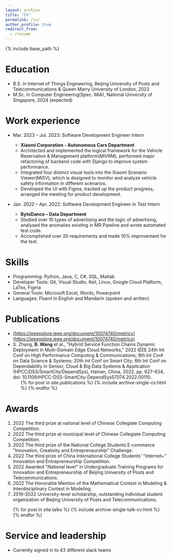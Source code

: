 ```yaml
---
layout: archive
title: "CV"
permalink: /cv/
author_profile: true
redirect_from:
  - /resume
---
```


{% include base_path %}

Education
======
* B.S. in Internet of Things Engineering, Beijing University of Posts and Telecommunications & Queen Marry University of London, 2023
* M.Sc. in Computer Engineering(Spec. MIA), National University of Singapore, 2024 (expected)

Work experience
======
* Mar. 2023 – Jul. 2023: Software Development Engineer Intern
  * **Xiaomi Corporation - Autonomous Cars Department**
  * Architected and implemented the logical framework for the Vehicle Reservation & Management platform(MiVRM), performed major refactoring of backend code with Django to improve system performance.
  * Integrated four distinct visual tools into the Xiaomi Scenario Viewer(MiSV), which is designed to monitor and analyze vehicle safety information in different scenarios. 
  * Developed the UI with Figma, tracked up the product progress, arranged the meeting for product development.

* Jan. 2022 – Apr. 2022: Software Development Engineer in Test Intern
  * **ByteDance – Data Department**
  * Studied over 10 types of advertising and the logic of advertising, analysed the anomalies existing in MR Pipeline and wrote automated test code.
  * Accomplished over 20 requirements and made 10% improvement for the test.
  
Skills
======
* Programming: Python, Java, C, C#, SQL, Matlab
* Developer Tools: Git, Visual Studio, Keil, Linux, Google Cloud Platform, LaTex, Figma
* General Tools: Microsoft Excel, Words, Powerpoint
* Languages: Fluent in English and Mandarin (spoken and written)

Publications
======
* [https://ieeexplore.ieee.org/document/10074740/metrics](https://ieeexplore.ieee.org/document/10074740/metrics)
* S. Zhang, **B. Wang** et al., "Hybrid Service Function Chains Dynamic Deployment in Multi-Domain Edge Cloud Networks," 2022 IEEE 24th Int Conf on High Performance Computing & Communications; 8th Int Conf on Data Science & Systems; 20th Int Conf on Smart City; 8th Int Conf on Dependability in Sensor, Cloud & Big Data Systems & Application (HPCC/DSS/SmartCity/DependSys), Hainan, China, 2022, pp. 627-634, doi: 10.1109/HPCC-DSS-SmartCity-DependSys57074.2022.00110.
  <ul>{% for post in site.publications %}
    {% include archive-single-cv.html %}
  {% endfor %}</ul>
  
Awards
======
1. 2022 The third prize at national level of Chinese Collegiate Computing Competition.
2. 2022 The third prize at municipal level of Chinese Collegiate Computing Competition.
3. 2022 The third prize of the National College Students E-commerce "Innovation, Creativity and Entrepreneurship" Challenge.
4. 2022 The third prize of China International College Students' “Internet+” Innovation and Entrepreneurship Competition.
5. 2022 Awarded "National level" in Undergraduate Training Programs for Innovation and Entrepreneurship of Beijing University of Posts and Telecommunications.
6. 2022 The Honorable Mention of the  Mathematical Contest in Modeling & Interdisciplinary Contest in Modeling.
7. 2019-2022 University-level scholarship, outstanding individual student organization of Beijing University of Posts and Telecommunications.

  <ul>{% for post in site.talks %}
    {% include archive-single-talk-cv.html %}
  {% endfor %}</ul>

Service and leadership
======
* Currently signed in to 43 different slack teams
